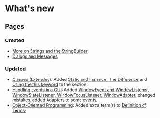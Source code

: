 # What's new

## Pages

### Created
- [More on Strings and the StringBuilder](./3/string-and-string-builder.md)
- [Dialogs and Messages](./3/dialogs-and-messages.md)

### Updated
- [Classes (Extended)](./2/classes-extension.md): Added [Static and Instance: The Difference](./2/classes-extension.md#static-and-instance-the-difference) and [Using the this keyword](./2/classes-extension.md#using-the-this-keyword) to the section.
- [Handling events in a GUI](./3/gui-events.md): Added [WindowEvent and WindowListener, WindowStateListener, WindowFocusListener, WindowAdapter](./3/gui-events.md#windowevent-and-windowlistener-windowstatelistener-windowfocuslistener-windowadapter), changed mistakes, added Adapters to some events.
- [Object-Oriented Programming](./2/oop.md): Added extra term(s) to [Definition of Terms](./2/oop.md#definition-of-terms); 